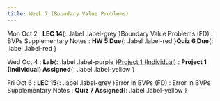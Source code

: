 ```yaml
---
title: Week 7 (Boundary Value Problems)
---
```


Mon Oct 2
: **LEC 14**{: .label .label-grey }Boundary Value Problems (FD)
    : BVPs Supplementary Notes
: **HW 5 Due**{: .label .label-red }**Quiz 6 Due**{: .label .label-red }

Wed Oct 4
: **Lab**{: .label .label-purple }[Project 1 (Individual)]()
: **Project 1 (Individual) Assigned**{: .label .label-yellow }

Fri Oct 6
: **LEC 15**{: .label .label-grey }Error in BVPs (FD)
    : Error in BVPs Supplementary Notes
: **Quiz 7 Assigned**{: .label .label-yellow }